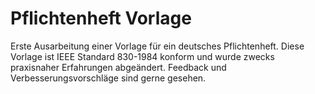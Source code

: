 # Pflichtenheft Vorlage

Erste Ausarbeitung einer Vorlage für ein deutsches Pflichtenheft. 
Diese Vorlage ist IEEE Standard 830-1984 konform und wurde zwecks praxisnaher Erfahrungen abgeändert.
Feedback und Verbesserungsvorschläge sind gerne gesehen.
